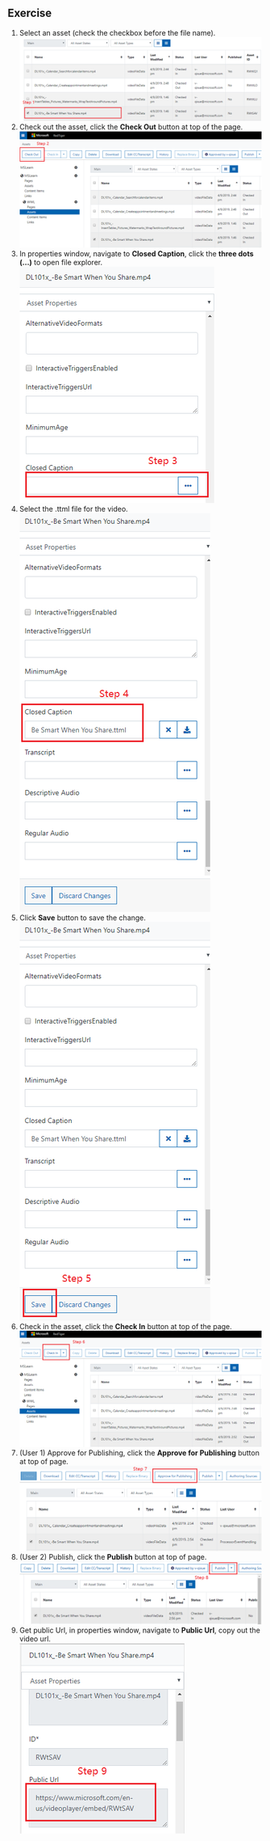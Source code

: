 ## Exercise

1. Select an asset (check the checkbox before the file name).
![Select the video file](../media/4-pub-video-step1.PNG)
2. Check out the asset, click the **Check Out** button at top of the page.
![Check Out the video file](../media/4-pub-video-step2-checkout.PNG)
3. In properties window, navigate to **Closed Caption**, click the **three dots (...)** to open file explorer.  
![Click upload CC button](../media/4-pub-video-step3-click-uploadcc.PNG)
4. Select the .ttml file for the video.  
![Selected ttml file](../media/4-pub-video-step4-selectccfile.PNG)
5. Click **Save** button to save the change.  
![Click Save button](../media/4-pub-video-step5-clicksave.PNG)
6. Check in the asset, click the **Check In** button at top of the page.
![Check In the video file](../media/4-pub-video-step6-check-in.PNG)
7. (User 1) Approve for Publishing, click the **Approve for Publishing** button at top of page.
![Click Approve for Publishing](../media/4-pub-video-step7-clickapproveforpublishing.PNG)
8. (User 2) Publish, click the **Publish** button at top of page.
![Click Publish](../media/4-pub-video-step8-publish.PNG)
9. Get public Url, in properties window, navigate to **Public Url**, copy out the video url.   
![Copy video public url](../media/4-pub-video-step9-copyvideourl.PNG)